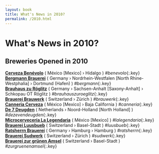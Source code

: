 ```yaml
---
layout: book
title: What's News in 2010?
permalink: /2010.html
---
```


# What's News in 2010?


## Breweries Opened in 2010




**[Cerveza Benévolo](mx.html#benevolo)**   ( México [Mexico]  › Hidalgo   ) _#benevolo_{:.key} <br>
**[Bergmann Brauerei](de.html#bergmann)**   ( Germany  › Nordrhein-Westfalen [North Rhine-Westphalia]   › Dortmund (Hafen)  ) _#bergmann_{:.key} <br>
**[Brauhaus zu Röglitz](de.html#brauhauszuroeglitz)**   ( Germany  › Sachsen-Anhalt [Saxony-Anhalt]   › Schkopau OT Röglitz  ) _#brauhauszuroeglitz_{:.key} <br>
**[Brauerei Brauwerk](ch.html#brauwerk)**   ( Switzerland  › Zürich   ) _#brauwerk_{:.key} <br>
**[Canneria Cerveza](mx.html#canneria)**   ( México [Mexico]  › Baja California   ) _#canneria_{:.key} <br>
**[De 7 Deugden](nl.html#dezevendeugden)**   ( Netherlands  › Noord-Holland [North Holland]   ) _#dezevendeugden_{:.key} <br>
**[Microcervecería La Legendaria](mx.html#lalegendaria)**   ( México [Mexico]   ) _#lalegendaria_{:.key} <br>
**[Brauerei Luusbueb](ch.html#luusbueb)**   ( Switzerland  › Basel-Stadt   ) _#luusbueb_{:.key} <br>
**[Ratsherrn Brauerei](de.html#ratsherrn)**   ( Germany  › Hamburg   › Hamburg  ) _#ratsherrn_{:.key} <br>
**[Brauerei Sudwerk](ch.html#sudwerk)**   ( Switzerland  › Zürich   ) _#sudwerk_{:.key} <br>
**[Brauerei zur grünen Amsel](ch.html#zurgruenenamsel)**   ( Switzerland  › Basel-Stadt   ) _#zurgruenenamsel_{:.key} <br>
